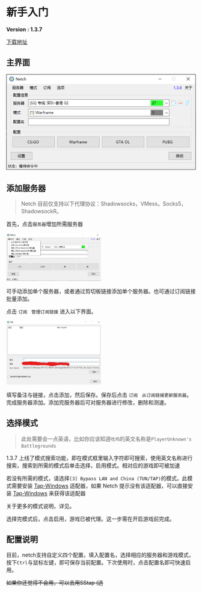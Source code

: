 # 新手入门
**Version : 1.3.7**

[下载地址](https://github.com/NetchX/Netch/releases)

## 主界面

![主界面](screenshots/main.zh-CN.png)

## 添加服务器

> Netch 目前仅支持以下代理协议：Shadowsocks，VMess，Socks5，ShadowsockR。

首先，点击`服务器`增加所需服务器

<img width="50%" height="50%" src="screenshots/Add-server.png">

可手动添加单个服务器，或者通过剪切板链接添加单个服务器。也可通过订阅链接批量添加。

点击 `订阅` ` 管理订阅链接` 进入以下界面。

<img width="50%" height="50%" src="screenshots/Add-link.jpg">

填写备注与链接，点击添加，然后保存。保存后点击 `订阅` ` 从订阅链接更新服务器`。完成服务器添加。添加完服务器后可对服务器进行修改，删除和测速。

## 选择模式

> 此处需要会一点英语，比如你应该知道`吃鸡`的英文名称是`PlayerUnknown's Battlegrounds`

1.3.7 上线了模式搜索功能，即在模式框里输入字符即可搜索，使用英文名称进行搜索，搜索到所需的模式后单击选择，启用模式。相对应的游戏即可被加速

若没有所需的模式，请选择`[3] Bypass LAN and China (TUN/TAP)`的模式。此模式需要安装 [Tap-Windows](https://github.com/OpenVPN/tap-windows) 适配器，如果 Netch 提示没有该适配器，可以直接安装 [Tap-Windows](https://build.openvpn.net/downloads/releases/latest/tap-windows-latest-stable.exe) 来获得该适配器

关于更多的模式说明，详见。

选择完模式后，点击启用，游戏已被代理。这一步需在开启游戏前完成。

## 配置说明

目前，netch支持自定义四个配置，填入配置名，选择相应的服务器和游戏模式，按下`Ctrl`与鼠标左键，即可保存当前配置。下次使用时，点击配置名即可快速启用。

~~如果你还觉得不会用，可以去用SStap (逃~~
